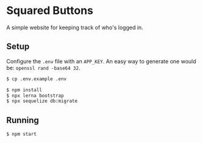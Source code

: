 # Squared Buttons

A simple website for keeping track of who's logged in.

## Setup

Configure the `.env` file with an `APP_KEY`. An easy way to generate one would be: `openssl rand -base64 32`.
```sh
$ cp .env.example .env
```

```sh
$ npm install
$ npx lerna bootstrap
$ npx sequelize db:migrate
```

## Running

```sh
$ npm start
```
